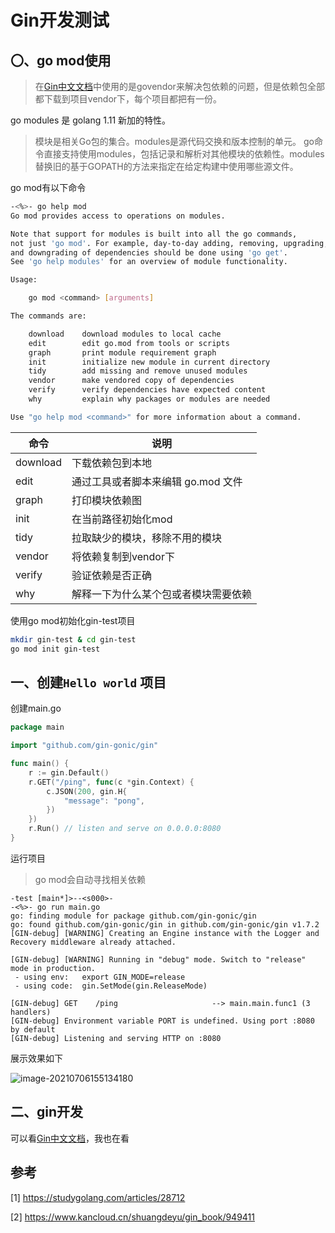 # Gin开发测试



## 〇、go mod使用

> 在[Gin中文文档](https://www.kancloud.cn/shuangdeyu/gin_book/949412)中使用的是govendor来解决包依赖的问题，但是依赖包全部都下载到项目vendor下，每个项目都把有一份。

go modules 是 golang 1.11 新加的特性。

> 模块是相关Go包的集合。modules是源代码交换和版本控制的单元。 go命令直接支持使用modules，包括记录和解析对其他模块的依赖性。modules替换旧的基于GOPATH的方法来指定在给定构建中使用哪些源文件。

go mod有以下命令 

```sh
-<%>- go help mod     
Go mod provides access to operations on modules.

Note that support for modules is built into all the go commands,
not just 'go mod'. For example, day-to-day adding, removing, upgrading,
and downgrading of dependencies should be done using 'go get'.
See 'go help modules' for an overview of module functionality.

Usage:

	go mod <command> [arguments]

The commands are:

	download    download modules to local cache
	edit        edit go.mod from tools or scripts
	graph       print module requirement graph
	init        initialize new module in current directory
	tidy        add missing and remove unused modules
	vendor      make vendored copy of dependencies
	verify      verify dependencies have expected content
	why         explain why packages or modules are needed

Use "go help mod <command>" for more information about a command.
```

| 命令     | 说明                                 |
| -------- | ------------------------------------ |
| download | 下载依赖包到本地                     |
| edit     | 通过工具或者脚本来编辑 go.mod 文件   |
| graph    | 打印模块依赖图                       |
| init     | 在当前路径初始化mod                  |
| tidy     | 拉取缺少的模块，移除不用的模块       |
| vendor   | 将依赖复制到vendor下                 |
| verify   | 验证依赖是否正确                     |
| why      | 解释一下为什么某个包或者模块需要依赖 |



使用go mod初始化gin-test项目

```zsh
mkdir gin-test & cd gin-test
go mod init gin-test
```





## 一、创建`Hello world` 项目

创建main.go

```go
package main

import "github.com/gin-gonic/gin"

func main() {
	r := gin.Default()
	r.GET("/ping", func(c *gin.Context) {
		c.JSON(200, gin.H{
			"message": "pong",
		})
	})
	r.Run() // listen and serve on 0.0.0.0:8080
}
```

运行项目

> go mod会自动寻找相关依赖

```shell
-test [main*]>--<s000>-
-<%>- go run main.go                 
go: finding module for package github.com/gin-gonic/gin
go: found github.com/gin-gonic/gin in github.com/gin-gonic/gin v1.7.2
[GIN-debug] [WARNING] Creating an Engine instance with the Logger and Recovery middleware already attached.

[GIN-debug] [WARNING] Running in "debug" mode. Switch to "release" mode in production.
 - using env:	export GIN_MODE=release
 - using code:	gin.SetMode(gin.ReleaseMode)

[GIN-debug] GET    /ping                     --> main.main.func1 (3 handlers)
[GIN-debug] Environment variable PORT is undefined. Using port :8080 by default
[GIN-debug] Listening and serving HTTP on :8080
```

展示效果如下

![image-20210706155134180](https://zhangruiyuan.oss-cn-hangzhou.aliyuncs.com/picGo/images/image-20210706155134180.png)





## 二、gin开发

可以看[Gin中文文档](https://www.kancloud.cn/shuangdeyu/gin_book/949411)，我也在看



## 参考

[1] https://studygolang.com/articles/28712

[2] https://www.kancloud.cn/shuangdeyu/gin_book/949411